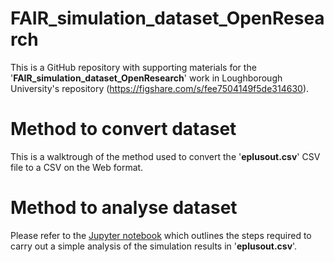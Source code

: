 # FAIR_simulation_dataset_OpenResearch
This is a GitHub repository with supporting materials for the '**FAIR_simulation_dataset_OpenResearch**' work in Loughborough University's repository (https://figshare.com/s/fee7504149f5de314630).

# Method to convert dataset
This is a walktrough of the method used to convert the '**eplusout.csv**' CSV file to a CSV on the Web format. 

# Method to analyse dataset
Please refer to the [Jupyter notebook](https://github.com/syafiqsaiful/FAIR_simulation_dataset_OpenResearch/blob/main/EnergyPlus%20simulation%20results%20analysis%20using%20Python.ipynb) which outlines the steps required to carry out a simple analysis of the simulation results in '**eplusout.csv**'.

